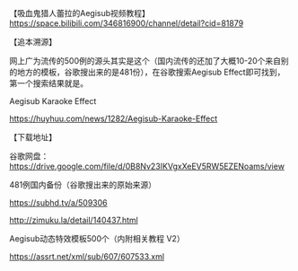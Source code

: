 【吸血鬼猎人蕾拉的Aegisub视频教程】
https://space.bilibili.com/346816900/channel/detail?cid=81879


【追本溯源】

网上广为流传的500例的源头其实是这个（国内流传的还加了大概10-20个来自别的地方的模板，谷歌搜出来的是481份），在谷歌搜索Aegisub Effect即可找到，第一个搜索结果就是。

Aegisub Karaoke Effect

https://huyhuu.com/news/1282/Aegisub-Karaoke-Effect


【下载地址】

谷歌网盘：
https://drive.google.com/file/d/0B8Nv23IKVgxXeEV5RW5EZENoams/view


481例国内备份（谷歌搜出来的原始来源）

https://subhd.tv/a/509306

http://zimuku.la/detail/140437.html


Aegisub动态特效模板500个（内附相关教程 V2）

https://assrt.net/xml/sub/607/607533.xml
